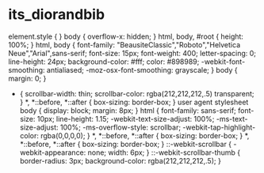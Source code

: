 # its_diorandbib
element.style {
}
body {
    overflow-x: hidden;
}
html, body, #root {
    height: 100%;
}
html, body {
    font-family: "BeausiteClassic","Roboto","Helvetica Neue","Arial",sans-serif;
    font-size: 15px;
    font-weight: 400;
    letter-spacing: 0;
    line-height: 24px;
    background-color: #fff;
    color: #898989;
    -webkit-font-smoothing: antialiased;
    -moz-osx-font-smoothing: grayscale;
}
body {
    margin: 0;
}
* {
    scrollbar-width: thin;
    scrollbar-color: rgba(212,212,212,.5) transparent;
}
*, *::before, *::after {
    box-sizing: border-box;
}
user agent stylesheet
body {
    display: block;
    margin: 8px;
}
html {
    font-family: sans-serif;
    font-size: 10px;
    line-height: 1.15;
    -webkit-text-size-adjust: 100%;
    -ms-text-size-adjust: 100%;
    -ms-overflow-style: scrollbar;
    -webkit-tap-highlight-color: rgba(0,0,0,0);
}
*, *::before, *::after {
    box-sizing: border-box;
}
*, *::before, *::after {
    box-sizing: border-box;
}
::-webkit-scrollbar {
    -webkit-appearance: none;
    width: 6px;
}
::-webkit-scrollbar-thumb {
    border-radius: 3px;
    background-color: rgba(212,212,212,.5);
}
